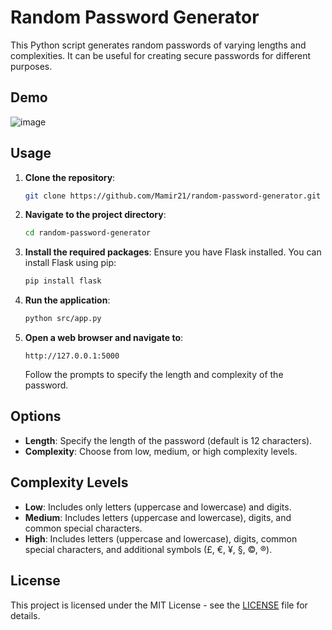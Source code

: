 # Random Password Generator

This Python script generates random passwords of varying lengths and complexities. It can be useful for creating secure passwords for different purposes.

## Demo

![image](https://github.com/user-attachments/assets/814c9154-cf6f-49ae-a47c-39a39fea04a9)

## Usage

1. **Clone the repository**:
    ```sh
    git clone https://github.com/Mamir21/random-password-generator.git
    ```

2. **Navigate to the project directory**:
    ```sh
    cd random-password-generator
    ```

3. **Install the required packages**:
    Ensure you have Flask installed. You can install Flask using pip:
    ```sh
    pip install flask
    ```

4. **Run the application**:
    ```sh
    python src/app.py
    ```

5. **Open a web browser and navigate to**:
    ```
    http://127.0.0.1:5000
    ```
    Follow the prompts to specify the length and complexity of the password.

## Options

- **Length**: Specify the length of the password (default is 12 characters).
- **Complexity**: Choose from low, medium, or high complexity levels.

## Complexity Levels

- **Low**: Includes only letters (uppercase and lowercase) and digits.
- **Medium**: Includes letters (uppercase and lowercase), digits, and common special characters.
- **High**: Includes letters (uppercase and lowercase), digits, common special characters, and additional symbols (£, €, ¥, §, ©, ®).

## License

This project is licensed under the MIT License - see the [LICENSE](LICENSE) file for details.
